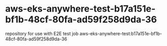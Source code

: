 # aws-eks-anywhere-test-b17a151e-bf1b-48cf-80fa-ad59f258d9da-36
repository for use with E2E test job aws-eks-anywhere-test:b17a151e-bf1b-48cf-80fa-ad59f258d9da-36
